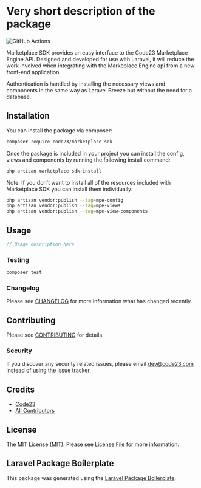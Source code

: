 # Very short description of the package

![GitHub Actions](https://github.com/code23/marketplace-sdk/actions/workflows/main.yml/badge.svg)

Marketplace SDK provides an easy interface to the Code23 Marketplace Engine API.  Designed and developed for use with Laravel, it will reduce the 
work involved when integrating with the Markeplace Engine api from a new front-end application.

Authentication is handled by installing the necessary views and components in the same way as Laravel Breeze but without the need for a database.

## Installation

You can install the package via composer:

```bash
composer require code23/marketplace-sdk
```

Once the package is included in your project you can install the config, views and components by running the following install command:
```bash
php artisan marketplace-sdk:install
```

Note:  If you don't want to install all of the resources included with Marketplace SDK you can install them individually:

```bash
php artisan vendor:publish --tag=mpe-config
php artisan vendor:publish --tag=mpe-views
php artisan vendor:publish --tag=mpe-view-components
```

## Usage

```php
// Usage description here
```

### Testing

```bash
composer test
```

### Changelog

Please see [CHANGELOG](CHANGELOG.md) for more information what has changed recently.

## Contributing

Please see [CONTRIBUTING](CONTRIBUTING.md) for details.

### Security

If you discover any security related issues, please email dev@code23.com instead of using the issue tracker.

## Credits

-   [Code23](https://github.com/code23)
-   [All Contributors](../../contributors)

## License

The MIT License (MIT). Please see [License File](LICENSE.md) for more information.

## Laravel Package Boilerplate

This package was generated using the [Laravel Package Boilerplate](https://laravelpackageboilerplate.com).

